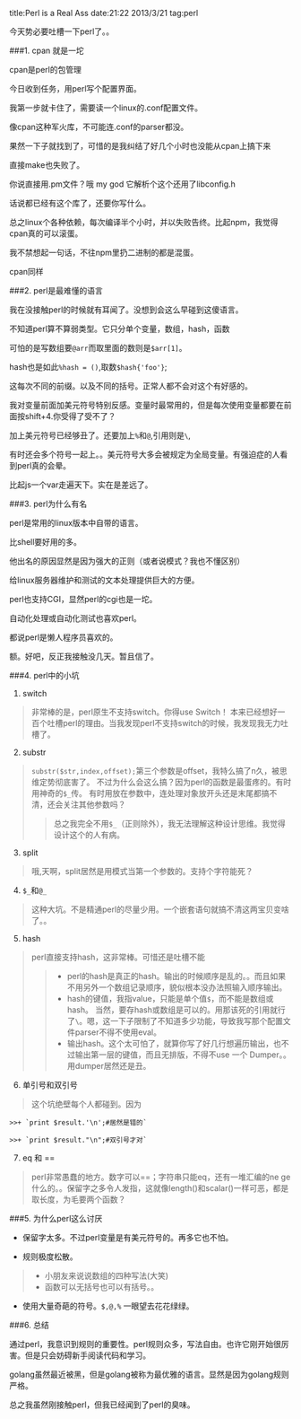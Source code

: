title:Perl is a Real Ass
date:21:22 2013/3/21
tag:perl

今天势必要吐槽一下perl了。。

###1. cpan 就是一坨

cpan是perl的包管理

今日收到任务，用perl写个配置界面。

我第一步就卡住了，需要读一个linux的.conf配置文件。

像cpan这种军火库，不可能连.conf的parser都没。

果然一下子就找到了，可惜的是我纠结了好几个小时也没能从cpan上搞下来

直接make也失败了。

你说直接用.pm文件？哦 my god 它解析个这个还用了libconfig.h

话说都已经有这个库了，还要你写什么。

总之linux个各种依赖，每次编译半个小时，并以失败告终。比起npm，我觉得cpan真的可以滚蛋。

我不禁想起一句话，不往npm里扔二进制的都是混蛋。

cpan同样

###2. perl是最难懂的语言

我在没接触perl的时候就有耳闻了。没想到会这么早碰到这傻语言。

不知道perl算不算弱类型。它只分单个变量，数组，hash，函数

可怕的是写数组要`@arr`而取里面的数则是`$arr[1]`。

hash也是如此`%hash = ()`,取数`$hash{'foo'}`;

这每次不同的前缀。以及不同的括号。正常人都不会对这个有好感的。

我对变量前面加美元符号特别反感。变量时最常用的，但是每次使用变量都要在前面按shift+4.你受得了受不了？

加上美元符号已经够丑了。还要加上`%`和`@`,引用则是`\`,

有时还会多个符号一起上。。美元符号大多会被规定为全局变量。有强迫症的人看到perl真的会晕。

比起js一个var走遍天下。实在是差远了。

###3. perl为什么有名

perl是常用的linux版本中自带的语言。

比shell要好用的多。

他出名的原因显然是因为强大的正则（或者说模式？我也不懂区别）

给linux服务器维护和测试的文本处理提供巨大的方便。

perl也支持CGI，显然perl的cgi也是一坨。

自动化处理或自动化测试也喜欢perl。

都说perl是懒人程序员喜欢的。

额。好吧，反正我接触没几天。暂且信了。

###4. perl中的小坑

1. switch
>非常棒的是，perl原生不支持switch。你得use Switch！
本来已经想好一百个吐槽perl的理由。当我发现perl不支持switch的时候，我发现我无力吐槽了。

2. substr
>`substr($str,index,offset);`第三个参数是offset，我特么搞了n久，被思维定势彻底害了。
不过为什么会这么搞？因为perl的函数是最蛋疼的。有时用神奇的`$_`传。
有时用放在参数中，连处理对象放开头还是末尾都搞不清，还会关注其他参数吗？
>> 总之我完全不用`$_`（正则除外），我无法理解这种设计思维。我觉得设计这个的人有病。

3. split
>哦,天啊，split居然是用模式当第一个参数的。支持个字符能死？

4. `$_`和`@_`
>这种大坑。不是精通perl的尽量少用。一个嵌套语句就搞不清这两宝贝变啥了。。

5. hash
> perl直接支持hash，这非常棒。可惜还是吐槽不能
>>+ perl的hash是真正的hash。输出的时候顺序是乱的。。而且如果不用另外一个数组记录顺序，貌似根本没办法照输入顺序输出。
>>+ hash的键值，我指value，只能是单个值`$`，而不能是数组或hash。
当然，要存hash或数组是可以的。用那该死的引用就行了`\`。嗯，这一下子限制了不知道多少功能，导致我写那个配置文件parser不得不使用eval。
>>+ 输出hash。这个太可怕了，就算你写了好几行想遍历输出，也不过输出第一层的键值，而且无排版，不得不use 一个 Dumper。。用dumper居然还是丑。

6. 单引号和双引号
> 这个坑绝壁每个人都碰到。因为

	>>+ `print $result.'\n';#居然是错的`

	>>+ `print $result."\n";#双引号才对`

7. eq 和 ==
> perl非常愚蠢的地方。数字可以==；字符串只能eq，还有一堆汇编的ne ge什么的。。保留字之多令人发指，这就像length()和scalar()一样可恶，都是取长度，为毛要两个函数？

###5. 为什么perl这么讨厌

+ 保留字太多。不过perl变量是有美元符号的。再多它也不怕。

+ 规则极度松散。
 >+ 小朋友来说说数组的四种写法(大笑)
 >+ 函数可以无括号也可以有括号。。

+ 使用大量奇葩的符号。`$,@,%` 一眼望去花花绿绿。

###6. 总结

通过perl，我意识到规则的重要性。perl规则众多，写法自由。也许它刚开始很厉害。但是只会妨碍新手阅读代码和学习。

golang虽然最近被黑，但是golang被称为最优雅的语言。显然是因为golang规则严格。

总之我虽然刚接触perl，但我已经闻到了perl的臭味。


